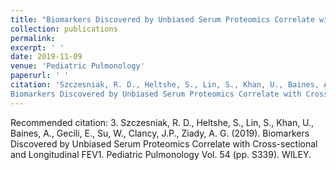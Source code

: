 ```yaml
---
title: "Biomarkers Discovered by Unbiased Serum Proteomics Correlate with Cross-sectional and Longitudinal FEV1"
collection: publications
permalink: 
excerpt: ' '
date: 2019-11-09
venue: 'Pediatric Pulmonology'
paperurl: ' '
citation: 'Szczesniak, R. D., Heltshe, S., Lin, S., Khan, U., Baines, A., Gecili, E., Su, W., Clancy, J.P., Ziady, A. G.. &quot;
Biomarkers Discovered by Unbiased Serum Proteomics Correlate with Cross-sectional and Longitudinal FEV1.&quot; <i> Pediatric Pulmonology </i> Vol. 54 (pp. S339).'
---
```


Recommended citation: 3.	Szczesniak, R. D., Heltshe, S., Lin, S., Khan, U., Baines, A., Gecili, E., Su, W., Clancy, J.P., Ziady, A. G. (2019).
Biomarkers Discovered by Unbiased Serum Proteomics Correlate with Cross-sectional and Longitudinal FEV1. 
Pediatric Pulmonology Vol. 54 (pp. S339). WILEY.
